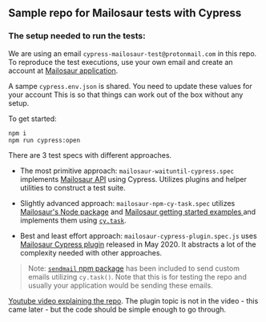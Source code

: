 ## Sample repo for Mailosaur tests with Cypress

### The setup needed to run the tests:

We are using an email `cypress-mailosaur-test@protonmail.com` in this repo.
To reproduce the test executions, use your own email and create an account at [Mailosaur application](https://mailosaur.com/app/).

A sampe `cypress.env.json` is shared. You need to update these values for your account
This is so that things can work out of the box without any setup.

To get started:

```
npm i
npm run cypress:open
```

There are 3 test specs with different approaches.

- The most primitive approach: `mailosaur-waituntil-cypress.spec` implements [Mailosaur API](https://docs.mailosaur.com/reference) using Cypress. Utilizes plugins and helper utilities to construct a test suite.

- Slightly advanced approach: `mailosaur-npm-cy-task.spec` utilizes [Mailosaur's Node package](https://www.npmjs.com/package/mailosaur) and [Mailosaur getting started examples ](https://docs.mailosaur.com/docs/development) and implements them using [`cy.task`](https://docs.cypress.io/api/commands/task.html#Syntax).

- Best and least effort approach: `mailosaur-cypress-plugin.spec.js` uses [Mailosaur Cypress plugin](https://github.com/mailosaur/mailosaur-cypress) released in May 2020. It abstracts a lot of the complexity needed with other approaches.

> Note: [`sendmail` npm package](https://www.npmjs.com/package/sendmail) has been included to send custom emails utilizing `cy.task()`. Note that this is for testing the repo and usually your application would be sending these emails.

[Youtube video explaining the repo](https://youtu.be/_76TMg4yfrU). The plugin topic is not in the video - this came later - but the code should be simple enough to go through.
